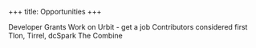 +++
title: Opportunities
+++

Developer Grants
Work on Urbit - get a job
Contributors considered first
Tlon, Tirrel, dcSpark
The Combine
